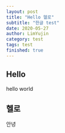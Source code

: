 ```yaml
---
layout: post
title: "Hello 헬로"
subtitle: "한글 test"
date: 2020-05-27
author: LimYujin
category: test
tags: test
finished: true
---
```


## Hello
hello world

## 헬로
안녕
